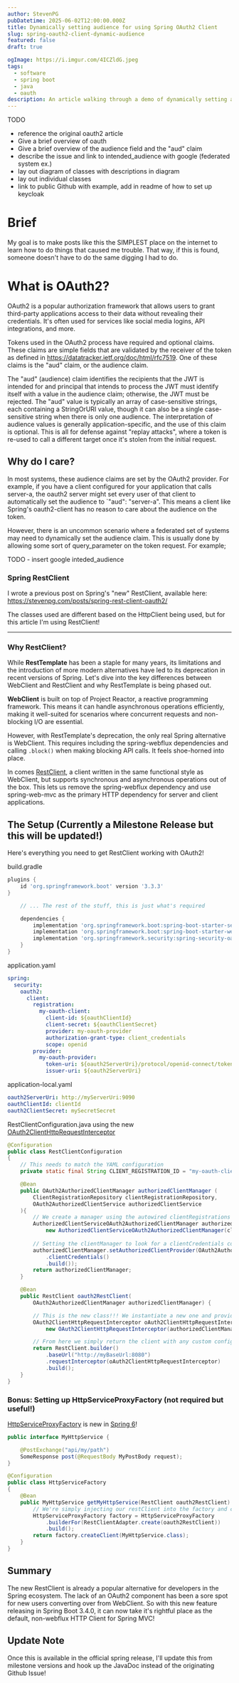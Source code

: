 ```yaml
---
author: StevenPG
pubDatetime: 2025-06-02T12:00:00.000Z
title: Dynamically setting audience for using Spring OAuth2 Client
slug: spring-oauth2-client-dynamic-audience
featured: false
draft: true

ogImage: https://i.imgur.com/4ICZldG.jpeg
tags:
  - software
  - spring boot
  - java
  - oauth
description: An article walking through a demo of dynamically setting a query parameter using spring-oauth2-client.
---
```


TODO

- reference the original oauth2 article
- Give a brief overview of oauth
- Give a brief overview of the audience field and the "aud" claim
- describe the issue and link to intended_audience with google (federated system ex.)
- lay out diagram of classes with descriptions in diagram
- lay out individual classes
- link to public Github with example, add in readme of how to set up keycloak

# Brief

My goal is to make posts like this the SIMPLEST place on the internet to learn how to do things
that caused me trouble. That way, if this is found, someone doesn't have to do the same digging I had to do.

# What is OAuth2?

OAuth2 is a popular authorization framework that allows users to grant
third-party applications access to their data without revealing their
credentials. It's often used for services like social media logins, API integrations, and more.

Tokens used in the OAuth2 process have required and optional claims. These claims are simple fields that are validated by the receiver of the token as defined in
https://datatracker.ietf.org/doc/html/rfc7519. One of these claims is the "aud" claim, or the audience claim.

The "aud" (audience) claim identifies the recipients that the JWT is intended for and principal that intends to process the JWT must identify itself with a value in the audience claim; otherwise, the JWT must be rejected. The "aud" value is typically an array of case-sensitive strings, each containing a StringOrURI value, though it can also be a single case-sensitive string when there is only one audience. The interpretation of audience values is generally application-specific, and the use of this claim is optional. This is all for defense against "replay attacks", where a token is re-used to call a different target once it's stolen from the initial request.

## Why do I care?

In most systems, these audience claims are set by the OAuth2 provider. For example, if you have a client configured for your application that calls server-a,
the oauth2 server might set every user of that client to automatically set the audience to `"aud": "server-a". This means a client like Spring's oauth2-client
has no reason to care about the audience on the token.

However, there is an uncommon scenario where a federated set of systems may need to dynamically set the audience claim. This is usually done by allowing some
sort of query_parameter on the token request. For example;

TODO - insert google inteded_audience

### Spring RestClient

I wrote a previous post on Spring's "new" RestClient, available here: https://stevenpg.com/posts/spring-rest-client-oauth2/

The classes used are different based on the HttpClient being used, but for this article I'm using RestClient!

-----

### Why RestClient?

While **RestTemplate** has been a staple for many years, its limitations and the
introduction of more modern alternatives have led to its deprecation in recent
versions of Spring. Let's dive into the key differences between WebClient
and RestClient and why RestTemplate is being phased out.

**WebClient** is built on top of Project Reactor, a reactive
programming framework. This means it can handle asynchronous operations efficiently,
making it well-suited for scenarios where concurrent requests and non-blocking I/O
are essential.

However, with RestTemplate's deprecation, the only real Spring alternative is WebClient.
This requires including the spring-webflux dependencies and calling `.block()` when making
blocking API calls. It feels shoe-horned into place.

In comes [RestClient][restClientBlogAnnouncement], a client written in the same functional style as WebClient, but supports
synchronous and asynchronous operations out of the box. This lets us remove the spring-webflux
dependency and use spring-web-mvc as the primary HTTP dependency for server and client applications.

## The Setup (Currently a Milestone Release but this will be updated!)

Here's everything you need to get RestClient working with OAuth2!

build.gradle
```groovy
plugins {
    id 'org.springframework.boot' version '3.3.3'
}

    // ... The rest of the stuff, this is just what's required

    dependencies {
        implementation 'org.springframework.boot:spring-boot-starter-security'
        implementation 'org.springframework.boot:spring-boot-starter-web'
        implementation 'org.springframework.security:spring-security-oauth2-client:6.4.0-M3'
    }
}
```

application.yaml
```yaml
spring:
  security:
    oauth2:
      client:
        registration:
          my-oauth-client:
            client-id: ${oauthClientId}
            client-secret: ${oauthClientSecret}
            provider: my-oauth-provider
            authorization-grant-type: client_credentials
            scope: openid
        provider:
          my-oauth-provider:
            token-uri: ${oauth2ServerUri}/protocol/openid-connect/token
            issuer-uri: ${oauth2ServerUri}
```

application-local.yaml
```yaml
oauth2ServerUri: http://myServerUri:9090
oauthClientId: clientId
oauth2ClientSecret: mySecretSecret
```

RestClientConfiguration.java using the new [OAuth2ClientHttpRequestInterceptor][oAuth2ClientHttpRequestInterceptor]
```java
@Configuration
public class RestClientConfiguration
{
    // This needs to match the YAML configuration
    private static final String CLIENT_REGISTRATION_ID = "my-oauth-client";

    @Bean
    public OAuth2AuthorizedClientManager authorizedClientManager (
        ClientRegistrationRepository clientRegistrationRepository,
        OAuth2AuthorizedClientService authorizedClientService
    ){
        // We create a manager using the autowired clientRegistrations from YAML and connect it to the service
        AuthorizedClientServiceOAuth2AuthorizedClientManager authorizedClientManager =
            new AuthorizedClientServiceOAuth2AuthorizedClientManager(clientRegistrationRepository, authorizedClientService);
        
        // Setting the clientManager to look for a clientCredentials configuration
        authorizedClientManager.setAuthorizedClientProvider(OAuth2AuthorizedClientProviderBuilder.builder()
            .clientCredentials()
            .build());
        return authorizedClientManager;
    }

    @Bean
    public RestClient oauth2RestClient(
        OAuth2AuthorizedClientManager authorizedClientManager) {

        // This is the new class!!! We instantiate a new one and provide it the client registration to match
        OAuth2ClientHttpRequestInterceptor oAuth2ClientHttpRequestInterceptor =
            new OAuth2ClientHttpRequestInterceptor(authorizedClientManager, request -> CLIENT_REGISTRATION_ID);

        // From here we simply return the client with any custom configuration, and we're good to go!
        return RestClient.builder()
            .baseUrl("http://myBaseUrl:8080")
            .requestInterceptor(oAuth2ClientHttpRequestInterceptor)
            .build();
    }
}
```

### Bonus: Setting up HttpServiceProxyFactory (not required but useful!)

[HttpServiceProxyFactory][httpServiceProxyFactory] is new in [Spring 6][httpServiceProxyFactoryJavadoc]!

```java
public interface MyHttpService {

    @PostExchange("api/my/path")
    SomeResponse post(@RequestBody MyPostBody request);
}
```

```java
@Configuration
public class HttpServiceFactory
{
    @Bean
    public MyHttpService getMyHttpService(RestClient oauth2RestClient) {
        // We're simply injecting our restClient into the factory and creating a concrete instance of the interface
        HttpServiceProxyFactory factory = HttpServiceProxyFactory
            .builderFor(RestClientAdapter.create(oauth2RestClient))
            .build();
        return factory.createClient(MyHttpService.class);
    }
}
```

## Summary

The new RestClient is already a popular alternative for developers in the Spring ecosystem.
The lack of an OAuth2 component has been a sore spot for new users converting over from WebClient. So with
this new feature releasing in Spring Boot 3.4.0, it can now take it's rightful place as the default, non-webflux
HTTP Client for Spring MVC!

## Update Note

Once this is available in the official spring release, I'll update this from milestone versions and
hook up the JavaDoc instead of the originating Github Issue!

[restClientBlogAnnouncement]: https://spring.io/blog/2023/07/13/new-in-spring-6-1-restclient
[oAuth2ClientHttpRequestInterceptor]: https://github.com/spring-projects/spring-security/issues/13588
[httpServiceProxyFactoryJavadoc]: https://docs.spring.io/spring-framework/docs/current/javadoc-api/org/springframework/web/service/invoker/HttpServiceProxyFactory.html
[httpServiceProxyFactory]: https://www.baeldung.com/spring-6-http-interface
[soby-chako]: https://github.com/sobychacko